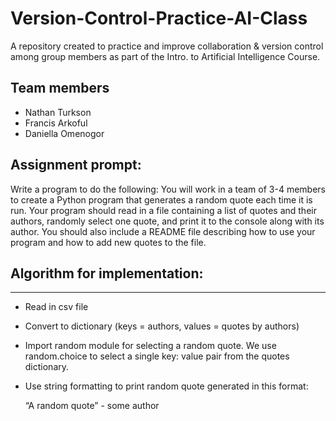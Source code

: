 # Version-Control-Practice-AI-Class
A repository created to practice and improve collaboration &amp; version control among group members as part of the Intro. to Artificial Intelligence Course.


Team members
------------
- Nathan Turkson
- Francis Arkoful
- Daniella Omenogor


Assignment prompt: 
-------------------
Write a program to do the following:
You will work in a team of 3-4 members to create a Python program that generates a random quote
each time it is run. Your program should read in a file containing a list of quotes and their authors,
randomly select one quote, and print it to the console along with its author. You should also include a
README file describing how to use your program and how to add new quotes to the file.

Algorithm for implementation:
------------------------------
------------------------------
- Read in csv file
- Convert to dictionary (keys = authors, values = quotes by authors)
- Import random module for selecting a random quote. We use random.choice to select a single key: value pair from the quotes dictionary.
- Use string formatting to print random quote generated in this format:

	“A random quote” -  some author

